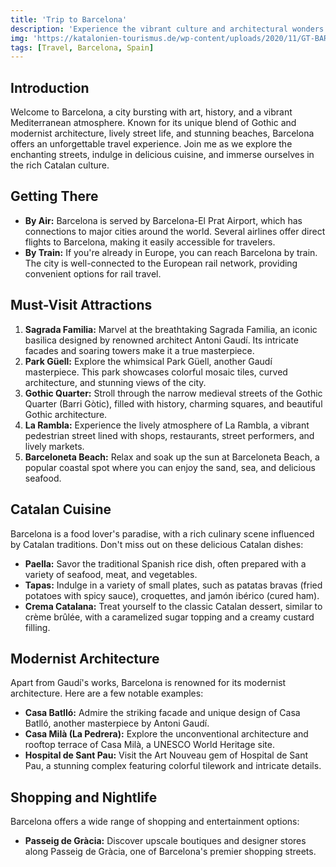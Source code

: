 ```yaml
---
title: 'Trip to Barcelona'
description: 'Experience the vibrant culture and architectural wonders of Barcelona.'
img: 'https://katalonien-tourismus.de/wp-content/uploads/2020/11/GT-BARCELONA-SAGRADA-1.jpg'
tags: [Travel, Barcelona, Spain]
---
```


## Introduction

Welcome to Barcelona, a city bursting with art, history, and a vibrant Mediterranean atmosphere. Known for its unique blend of Gothic and modernist architecture, lively street life, and stunning beaches, Barcelona offers an unforgettable travel experience. Join me as we explore the enchanting streets, indulge in delicious cuisine, and immerse ourselves in the rich Catalan culture.

## Getting There

- **By Air:** Barcelona is served by Barcelona-El Prat Airport, which has connections to major cities around the world. Several airlines offer direct flights to Barcelona, making it easily accessible for travelers.
- **By Train:** If you're already in Europe, you can reach Barcelona by train. The city is well-connected to the European rail network, providing convenient options for rail travel.

## Must-Visit Attractions

1. **Sagrada Familia:** Marvel at the breathtaking Sagrada Familia, an iconic basilica designed by renowned architect Antoni Gaudí. Its intricate facades and soaring towers make it a true masterpiece.
2. **Park Güell:** Explore the whimsical Park Güell, another Gaudí masterpiece. This park showcases colorful mosaic tiles, curved architecture, and stunning views of the city.
3. **Gothic Quarter:** Stroll through the narrow medieval streets of the Gothic Quarter (Barri Gòtic), filled with history, charming squares, and beautiful Gothic architecture.
4. **La Rambla:** Experience the lively atmosphere of La Rambla, a vibrant pedestrian street lined with shops, restaurants, street performers, and lively markets.
5. **Barceloneta Beach:** Relax and soak up the sun at Barceloneta Beach, a popular coastal spot where you can enjoy the sand, sea, and delicious seafood.

## Catalan Cuisine

Barcelona is a food lover's paradise, with a rich culinary scene influenced by Catalan traditions. Don't miss out on these delicious Catalan dishes:

- **Paella:** Savor the traditional Spanish rice dish, often prepared with a variety of seafood, meat, and vegetables.
- **Tapas:** Indulge in a variety of small plates, such as patatas bravas (fried potatoes with spicy sauce), croquettes, and jamón ibérico (cured ham).
- **Crema Catalana:** Treat yourself to the classic Catalan dessert, similar to crème brûlée, with a caramelized sugar topping and a creamy custard filling.

## Modernist Architecture

Apart from Gaudí's works, Barcelona is renowned for its modernist architecture. Here are a few notable examples:

- **Casa Batlló:** Admire the striking facade and unique design of Casa Batlló, another masterpiece by Antoni Gaudí.
- **Casa Milà (La Pedrera):** Explore the unconventional architecture and rooftop terrace of Casa Milà, a UNESCO World Heritage site.
- **Hospital de Sant Pau:** Visit the Art Nouveau gem of Hospital de Sant Pau, a stunning complex featuring colorful tilework and intricate details.

## Shopping and Nightlife

Barcelona offers a wide range of shopping and entertainment options:

- **Passeig de Gràcia:** Discover upscale boutiques and designer stores along Passeig de Gràcia, one of Barcelona's premier shopping streets.

